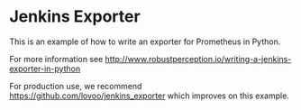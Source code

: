 # Jenkins Exporter

This is an example of how to write an exporter for Prometheus in Python.

For more information see http://www.robustperception.io/writing-a-jenkins-exporter-in-python

For production use, we recommend https://github.com/lovoo/jenkins_exporter which improves on this example.
